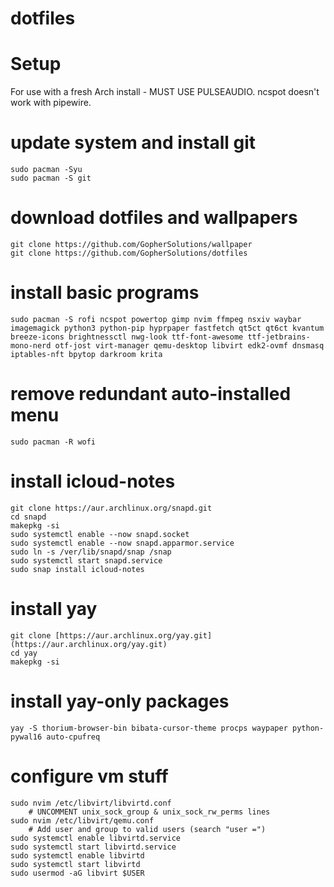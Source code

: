 # dotfiles

# Setup
For use with a fresh Arch install - MUST USE PULSEAUDIO. ncspot doesn't work with pipewire.

# update system and install git
```
sudo pacman -Syu
sudo pacman -S git
```
# download dotfiles and wallpapers
```
git clone https://github.com/GopherSolutions/wallpaper
git clone https://github.com/GopherSolutions/dotfiles
```
# install basic programs
```
sudo pacman -S rofi ncspot powertop gimp nvim ffmpeg nsxiv waybar imagemagick python3 python-pip hyprpaper fastfetch qt5ct qt6ct kvantum breeze-icons brightnessctl nwg-look ttf-font-awesome ttf-jetbrains-mono-nerd otf-jost virt-manager qemu-desktop libvirt edk2-ovmf dnsmasq iptables-nft bpytop darkroom krita
```
# remove redundant auto-installed menu
```
sudo pacman -R wofi
```
# install icloud-notes
```
git clone https://aur.archlinux.org/snapd.git
cd snapd
makepkg -si
sudo systemctl enable --now snapd.socket
sudo systemctl enable --now snapd.apparmor.service
sudo ln -s /ver/lib/snapd/snap /snap
sudo systemctl start snapd.service
sudo snap install icloud-notes
```
# install yay
```
git clone [https://aur.archlinux.org/yay.git](https://aur.archlinux.org/yay.git)
cd yay
makepkg -si
```
# install yay-only packages
```
yay -S thorium-browser-bin bibata-cursor-theme procps waypaper python-pywal16 auto-cpufreq
```
# configure vm stuff
```
sudo nvim /etc/libvirt/libvirtd.conf
	# UNCOMMENT unix_sock_group & unix_sock_rw_perms lines
sudo nvim /etc/libvirt/qemu.conf
	# Add user and group to valid users (search "user =")
sudo systemctl enable libvirtd.service
sudo systemctl start libvirtd.service
sudo systemctl enable libvirtd
sudo systemctl start libvirtd
sudo usermod -aG libvirt $USER
```

